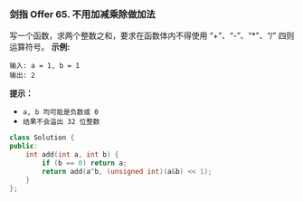### 剑指 Offer 65. 不用加减乘除做加法
写一个函数，求两个整数之和，要求在函数体内不得使用 “+”、“-”、“*”、“/” 四则运算符号。
**示例:**
```
输入: a = 1, b = 1 
输出: 2
```
**提示：**
* `a, b 均可能是负数或 0`
* `结果不会溢出 32 位整数`

```cpp
class Solution {
public:
    int add(int a, int b) {
        if (b == 0) return a;
        return add(a^b, (unsigned int)(a&b) << 1);
    }
};
```

